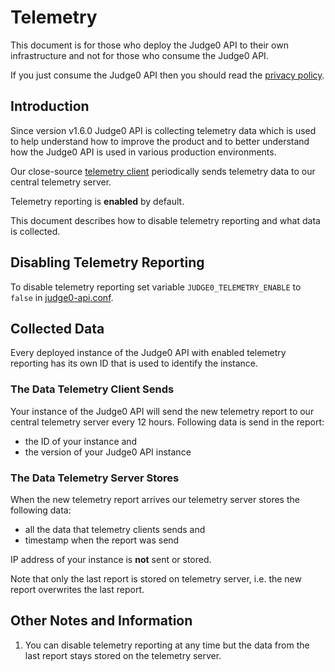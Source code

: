 # Telemetry
This document is for those who deploy the Judge0 API to their own infrastructure and not for those who consume the Judge0 API.

If you just consume the Judge0 API then you should read the [privacy policy](PRIVACY_POLICY.md).

## Introduction
Since version v1.6.0 Judge0 API is collecting telemetry data which is used to help understand how to improve the product and to better understand how the Judge0 API is used in various production environments.

Our close-source [telemetry client](bin/telemetry) periodically sends telemetry data to our central telemetry server.

Telemetry reporting is **enabled** by default.

This document describes how to disable telemetry reporting and what data is collected.

## Disabling Telemetry Reporting
To disable telemetry reporting set variable `JUDGE0_TELEMETRY_ENABLE` to `false` in [judge0-api.conf](judge0-api.conf).

## Collected Data
Every deployed instance of the Judge0 API with enabled telemetry reporting has its own ID that is used to identify the instance.

### The Data Telemetry Client Sends
Your instance of the Judge0 API will send the new telemetry report to our central telemetry server every 12 hours. Following data is send in the report:
- the ID of your instance and
- the version of your Judge0 API instance

### The Data Telemetry Server Stores
When the new telemetry report arrives our telemetry server stores the following data:
- all the data that telemetry clients sends and
- timestamp when the report was send

IP address of your instance is **not** sent or stored.

Note that only the last report is stored on telemetry server, i.e. the new report overwrites the last report.

## Other Notes and Information
1. You can disable telemetry reporting at any time but the data from the last report stays stored on the telemetry server.